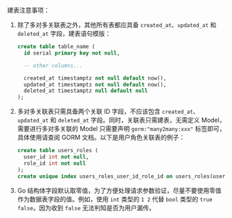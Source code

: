 建表注意事项：

1. 除了多对多关联表之外，其他所有表都应具备 `created_at`、`updated_at` 和 `deleted_at` 字段，建表语句模版：

    ```sql
    create table table_name (
      id serial primary key not null,

      -- other columns...

      created_at timestamptz not null default now(),
      updated_at timestamptz not null default now(),
      deleted_at timestamptz null default null
    );
    ```

2. 多对多关联表只需具备两个关联 ID 字段，不应该包含 `created_at`、`updated_at` 和 `deleted_at` 字段。同时，关联表只需建表，无需定义 Model，需要进行多对多关联的 Model 只需要声明 `gorm:"many2many:xxx"` 标签即可，具体使用请查阅 GORM 文档。以下是用户角色关联表的例子：

    ```sql
    create table users_roles (
      user_id int not null,
      role_id int not null
    );
    create unique index users_roles_user_id_role_id on users_roles(user_id, role_id);
    ```

3. Go 结构体字段默认取零值，为了方便处理请求参数验证，尽量不要使用零值作为数据表字段的值。例如，使用 `int` 类型的 `1 2` 代替 `bool` 类型的 `true false`，因为收到 `false` 无法判知是否为用户漏传。